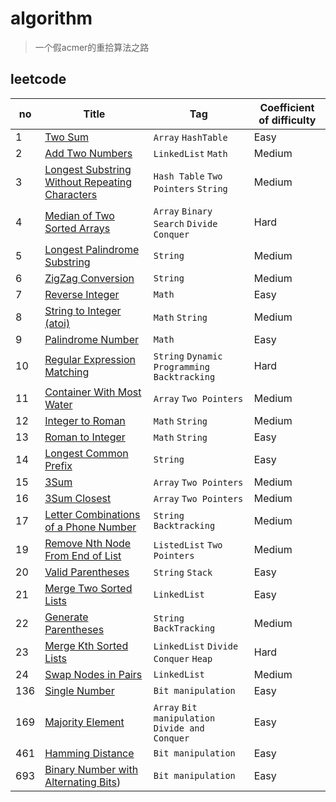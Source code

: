 # algorithm
> 一个假acmer的重拾算法之路

## leetcode

|no | Title | Tag | Coefficient of difficulty|
| - | ----- | ----|-------------------|
| 1 | [Two Sum](https://github.com/StormMaybin/algorithm/blob/master/src/me/stormma/leetcode/array/Question1.java) | `Array` `HashTable` |      Easy |
| 2 | [Add Two Numbers](https://github.com/StormMaybin/algorithm/blob/master/src/me/stormma/leetcode/linkedlist/Question2.java) | `LinkedList` `Math`|  Medium |
| 3 | [Longest Substring Without Repeating Characters](https://github.com/StormMaybin/algorithm/blob/master/src/me/stormma/leetcode/dp/Question3.java) | `Hash Table` `Two Pointers` `String`| Medium |
| 4 | [Median of Two Sorted Arrays](https://github.com/StormMaybin/algorithm/blob/master/src/me/stormma/leetcode/array/Question4.java) | `Array` `Binary Search` `Divide Conquer` | Hard |
| 5 | [Longest Palindrome Substring](https://github.com/StormMaybin/algorithm/tree/master/src/me/stormma/leetcode/string/Question5.java) | `String` | Medium |
| 6 | [ZigZag Conversion](https://github.com/StormMaybin/algorithm/blob/master/src/me/stormma/leetcode/string/Question6.java) | `String` | Medium |
| 7 | [Reverse Integer](https://github.com/StormMaybin/algorithm/blob/master/src/me/stormma/leetcode/math/Question7.java) | `Math` | Easy |
| 8 | [String to Integer (atoi)](https://github.com/StormMaybin/algorithm/blob/master/src/me/stormma/leetcode/math/Question8.java) | `Math` `String` | Medium |
| 9 | [Palindrome Number](https://github.com/StormMaybin/algorithm/blob/master/src/me/stormma/leetcode/math/Question9.java) | `Math` | Easy |
| 10| [Regular Expression Matching](https://github.com/StormMaybin/algorithm/blob/master/src/me/stormma/leetcode/dp/Question10.java) | `String` `Dynamic Programming` `Backtracking`  | Hard |
| 11| [Container With Most Water](https://github.com/StormMaybin/algorithm/blob/master/src/me/stormma/leetcode/array/Question11.java) | `Array` `Two Pointers` | Medium |
| 12| [Integer to Roman](https://github.com/StormMaybin/algorithm/blob/master/src/me/stormma/leetcode/math/Question12.java) | `Math` `String` | Medium|
| 13| [Roman to Integer](https://github.com/StormMaybin/algorithm/blob/master/src/me/stormma/leetcode/math/Question13.java) | `Math` `String` | Easy |
| 14| [Longest Common Prefix](https://github.com/StormMaybin/algorithm/blob/master/src/me/stormma/leetcode/string/Question14.java) | `String` | Easy |
| 15| [3Sum](https://github.com/StormMaybin/algorithm/tree/master/src/me/stormma/leetcode/array/Question15.java) | `Array` `Two Pointers` | Medium |
| 16| [3Sum Closest](https://github.com/StormMaybin/algorithm/blob/master/src/me/stormma/leetcode/array/Question16.java) | `Array` `Two Pointers` | Medium |
| 17| [Letter Combinations of a Phone Number](https://github.com/StormMaybin/algorithm/blob/master/src/me/stormma/leetcode/string/Question17.java) | `String` `Backtracking` | Medium |
| 19| [Remove Nth Node From End of List](https://github.com/StormMaybin/algorithm/blob/master/src/me/stormma/leetcode/linkedlist/Question19.java) | `ListedList` `Two Pointers` | Medium |
| 20| [Valid Parentheses](https://github.com/StormMaybin/algorithm/blob/master/src/me/stormma/leetcode/string/Question20.java) | `String` `Stack` | Easy |
| 21| [Merge Two Sorted Lists](https://github.com/StormMaybin/algorithm/blob/master/src/me/stormma/leetcode/linkedlist/Question21.java) | `LinkedList` | Easy |
| 22| [Generate Parentheses](https://github.com/StormMaybin/algorithm/blob/master/src/me/stormma/leetcode/string/Question22.java) | `String` `BackTracking` | Medium |
| 23| [Merge Kth Sorted Lists](https://github.com/StormMaybin/algorithm/blob/master/src/me/stormma/leetcode/linkedlist/Question23.java) | `LinkedList` `Divide Conquer` `Heap` | Hard |
| 24| [Swap Nodes in Pairs](https://github.com/StormMaybin/algorithm/blob/master/src/me/stormma/leetcode/linkedlist/Question24.java) | `LinkedList` | Medium |
|136| [Single Number](https://github.com/StormMaybin/algorithm/blob/master/src/me/stormma/leetcode/bit_manipulation/Question136.java) | `Bit manipulation` | Easy |
|169| [Majority Element](https://github.com/StormMaybin/algorithm/tree/master/src/me/stormma/leetcode/array/Question169.java) | `Array` `Bit manipulation` `Divide and Conquer` | Easy |
|461| [Hamming Distance](https://github.com/StormMaybin/algorithm/blob/master/src/me/stormma/leetcode/bit_manipulation/Question461.java) | `Bit manipulation` | Easy |
|693| [Binary Number with Alternating Bits](https://github.com/StormMaybin/algorithm/blob/master/src/me/stormma/leetcode/bit_manipulation/Question693.java)) | `Bit manipulation` | Easy |
